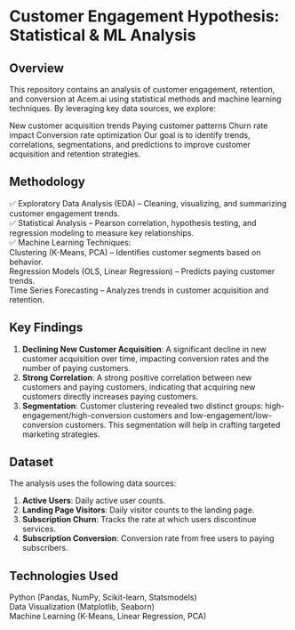 # Customer Engagement Hypothesis: Statistical & ML Analysis
## Overview
This repository contains an analysis of customer engagement, retention, and conversion at Acem.ai using statistical methods and machine learning techniques. By leveraging key data sources, we explore:

New customer acquisition trends
Paying customer patterns
Churn rate impact
Conversion rate optimization
Our goal is to identify trends, correlations, segmentations, and predictions to improve customer acquisition and retention strategies.

## Methodology
✅ Exploratory Data Analysis (EDA) – Cleaning, visualizing, and summarizing customer engagement trends.  
✅ Statistical Analysis – Pearson correlation, hypothesis testing, and regression modeling to measure key relationships.  
✅ Machine Learning Techniques:  
    Clustering (K-Means, PCA) – Identifies customer segments based on behavior.  
    Regression Models (OLS, Linear Regression) – Predicts paying customer trends.  
    Time Series Forecasting – Analyzes trends in customer acquisition and retention.  

## Key Findings
1. **Declining New Customer Acquisition**: A significant decline in new customer acquisition over time, impacting conversion rates and the number of paying customers.
2. **Strong Correlation**: A strong positive correlation between new customers and paying customers, indicating that acquiring new customers directly increases paying customers.
3. **Segmentation**: Customer clustering revealed two distinct groups: high-engagement/high-conversion customers and low-engagement/low-conversion customers. This segmentation will help in crafting targeted marketing strategies.

## Dataset
The analysis uses the following data sources:
1. **Active Users**: Daily active user counts.
2. **Landing Page Visitors**: Daily visitor counts to the landing page.
3. **Subscription Churn**: Tracks the rate at which users discontinue services.
4. **Subscription Conversion**: Conversion rate from free users to paying subscribers.

## Technologies Used
Python (Pandas, NumPy, Scikit-learn, Statsmodels)  
Data Visualization (Matplotlib, Seaborn)  
Machine Learning (K-Means, Linear Regression, PCA)  
